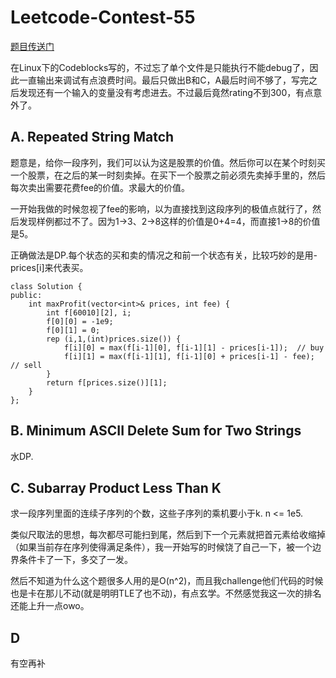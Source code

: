 # Leetcode-Contest-55    [题目传送门](https://leetcode.com/contest/weekly-contest-55/)在Linux下的Codeblocks写的，不过忘了单个文件是只能执行不能debug了，因此一直输出来调试有点浪费时间。最后只做出B和C，A最后时间不够了，写完之后发现还有一个输入的变量没有考虑进去。不过最后竟然rating不到300，有点意外了。## A. Repeated String Match题意是，给你一段序列，我们可以认为这是股票的价值。然后你可以在某个时刻买一个股票，在之后的某一时刻卖掉。在买下一个股票之前必须先卖掉手里的，然后每次卖出需要花费fee的价值。求最大的价值。

一开始我做的时候忽视了fee的影响，以为直接找到这段序列的极值点就行了，然后发现样例都过不了。因为1->3、2->8这样的价值是0+4=4，而直接1->8的价值是5。

正确做法是DP.每个状态的买和卖的情况之和前一个状态有关，比较巧妙的是用-prices[i]来代表买。

```
class Solution {
public:
    int maxProfit(vector<int>& prices, int fee) {
        int f[60010][2], i;
        f[0][0] = -1e9;
        f[0][1] = 0;
        rep (i,1,(int)prices.size()) {
            f[i][0] = max(f[i-1][0], f[i-1][1] - prices[i-1]);  // buy
            f[i][1] = max(f[i-1][1], f[i-1][0] + prices[i-1] - fee); // sell
        }
        return f[prices.size()][1];
    }
};

```
## B. Minimum ASCII Delete Sum for Two Strings水DP. ## C. Subarray Product Less Than K求一段序列里面的连续子序列的个数，这些子序列的乘机要小于k. n <= 1e5.

类似尺取法的思想，每次都尽可能扫到尾，然后到下一个元素就把首元素给收缩掉（如果当前存在序列使得满足条件），我一开始写的时候饶了自己一下，被一个边界条件卡了一下，多交了一发。

然后不知道为什么这个题很多人用的是O(n\^2)，而且我challenge他们代码的时候也是卡在那儿不动(就是明明TLE了也不动)，有点玄学。不然感觉我这一次的排名还能上升一点owo。
## D有空再补

